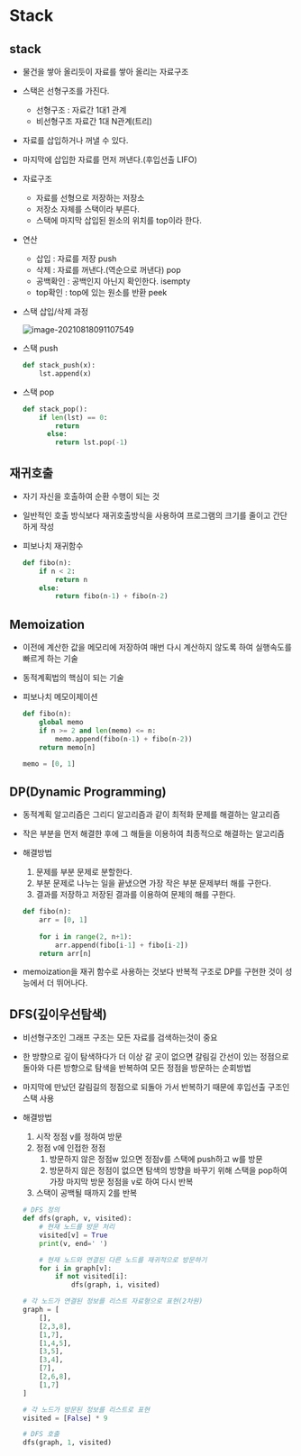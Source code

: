 # Stack

## stack

- 물건을 쌓아 올리듯이 자료를 쌓아 올리는 자료구조
- 스택은 선형구조를 가진다.
  - 선형구조 : 자료간 1대1 관계
  - 비선형구조 자료간 1대 N관계(트리)
- 자료를 삽입하거나 꺼낼 수 있다.
- 마지막에 삽입한 자료를 먼저 꺼낸다.(후입선출 LIFO)



- 자료구조

    - 자료를 선형으로 저장하는 저장소
    - 저장소 자체를 스택이라 부른다.
    - 스택에 마지막 삽입된 원소의 위치를 top이라 한다.
- 연산
    - 삽입 : 자료를 저장 push
    - 삭제 : 자료를 꺼낸다.(역순으로 꺼낸다) pop
    - 공백확인 : 공백인지 아닌지 확인한다. isempty
    - top확인 : top에 있는 원소를 반환 peek

- 스택 삽입/삭제 과정

  ![image-20210818091107549](C:\Users\KIMDoHun\AppData\Roaming\Typora\typora-user-images\image-20210818091107549.png)

- 스택 push

  ```python
  def stack_push(x):
      lst.append(x)
  ```

- 스택 pop

  ```python
  def stack_pop():
      if len(lst) == 0:
          return
     	else:
          return lst.pop(-1)
  ```

  

## 재귀호출

- 자기 자신을 호출하여 순환 수행이 되는 것

- 일반적인 호출 방식보다 재귀호출방식을 사용하여 프로그램의 크기를 줄이고 간단하게 작성

- 피보나치 재귀함수

  ```python
  def fibo(n):
      if n < 2:
          return n
      else:
          return fibo(n-1) + fibo(n-2)
  ```



## Memoization

- 이전에 계산한 값을 메모리에 저장하여 매번 다시 계산하지 않도록 하여 실행속도를 빠르게 하는 기술

- 동적계획법의 핵심이 되는 기술

- 피보나치 메모이제이션

  ```python
  def fibo(n):
      global memo
      if n >= 2 and len(memo) <= n:
          memo.append(fibo(n-1) + fibo(n-2))
      return memo[n]
  
  memo = [0, 1]
  ```

  

## DP(Dynamic Programming)

- 동적계획 알고리즘은 그리디 알고리즘과 같이 최적화 문제를 해결하는 알고리즘

- 작은 부분을 먼저 해결한 후에 그 해들을 이용하여 최종적으로 해결하는 알고리즘

- 해결방법

  1. 문제를 부분 문제로 분할한다.
  2. 부분 문제로 나누는 일을 끝냈으면 가장 작은 부분 문제부터 해를 구한다.
  3. 결과를 저장하고 저장된 결과를 이용하여 문제의 해를 구한다.

  ```python
  def fibo(n):
      arr = [0, 1]
      
      for i in range(2, n+1):
          arr.append(fibo[i-1] + fibo[i-2])
      return arr[n]
  ```

- memoization을 재귀 함수로 사용하는 것보다 반복적 구조로  DP를 구현한 것이 성능에서 더 뛰어나다.



## DFS(깊이우선탐색)

- 비선형구조인 그래프 구조는 모든 자료를 검색하는것이 중요
- 한 방향으로 깊이 탐색하다가 더 이상 갈 곳이 없으면 갈림길 간선이 있는 정점으로 돌아와 다른 방향으로 탐색을 반복하여 모든 정점을 방문하는 순회방법
- 마지막에 만났던 갈림길의 정점으로 되돌아 가서 반복하기 때문에 후입선출 구조인 스택 사용

- 해결방법

  1. 시작 정점 v를 정하여 방문
  2. 정점 v에 인접한 정점
     1. 방문하지 않은 정점w 있으면 정점v를 스택에 push하고 w를 방문
     2. 방문하지 않은 정점이 없으면 탐색의 방향을 바꾸기 위해 스택을 pop하여 가장 마지막 방문 정점을 v로 하여 다시 반복
  3. 스택이 공백될 때까지 2를 반복

  ```python
  # DFS 정의
  def dfs(graph, v, visited):
      # 현재 노드를 방문 처리
      visited[v] = True
      print(v, end=' ')
  
      # 현재 노드와 연결된 다른 노드를 재귀적으로 방문하기
      for i in graph[v]:
          if not visited[i]:
              dfs(graph, i, visited)
  
  # 각 노드가 연결된 정보를 리스트 자료형으로 표현(2차원)
  graph = [
      [],
      [2,3,8],
      [1,7],
      [1,4,5],
      [3,5],
      [3,4],
      [7],
      [2,6,8],
      [1,7]
  ]
  
  # 각 노드가 방문된 정보를 리스트로 표현
  visited = [False] * 9
  
  # DFS 호출
  dfs(graph, 1, visited)
  ```

  

